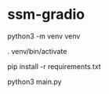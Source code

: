 # ssm-gradio

python3 -m venv venv

. venv/bin/activate

pip install -r requirements.txt

python3 main.py
